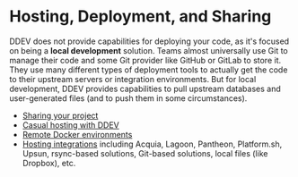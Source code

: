 # Hosting, Deployment, and Sharing

DDEV does not provide capabilities for deploying your code, as it's focused on being a **local development** solution. Teams almost universally use Git to manage their code and some Git provider like GitHub or GitLab to store it. They use many different types of deployment tools to actually get the code to their upstream servers or integration environments. But for local development, DDEV provides capabilities to pull upstream databases and user-generated files (and to push them in some circumstances).

* [Sharing your project](sharing.md)
* [Casual hosting with DDEV](hosting.md)
* [Remote Docker environments](remote-docker.md)
* [Hosting integrations](../providers/index.md) including Acquia, Lagoon, Pantheon, Platform.sh, Upsun, rsync-based solutions, Git-based solutions, local files (like Dropbox), etc.
